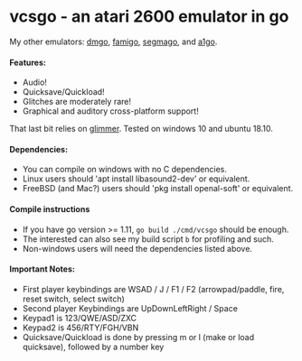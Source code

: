 # vcsgo - an atari 2600 emulator in go

My other emulators:
[dmgo](https://github.com/theinternetftw/dmgo),
[famigo](https://github.com/theinternetftw/famigo),
[segmago](https://github.com/theinternetftw/segmago), and
[a1go](https://github.com/theinternetftw/a1go).

#### Features:
 * Audio!
 * Quicksave/Quickload!
 * Glitches are moderately rare!
 * Graphical and auditory cross-platform support!

That last bit relies on [glimmer](https://github.com/theinternetftw/glimmer). Tested on windows 10 and ubuntu 18.10.

#### Dependencies:

 * You can compile on windows with no C dependencies.
 * Linux users should 'apt install libasound2-dev' or equivalent.
 * FreeBSD (and Mac?) users should 'pkg install openal-soft' or equivalent.

#### Compile instructions

 * If you have go version >= 1.11, `go build ./cmd/vcsgo` should be enough.
 * The interested can also see my build script `b` for profiling and such.
 * Non-windows users will need the dependencies listed above.

#### Important Notes:

 * First player keybindings are WSAD / J / F1 / F2 (arrowpad/paddle, fire, reset switch, select switch)
 * Second player Keybindings are UpDownLeftRight / Space
 * Keypad1 is 123/QWE/ASD/ZXC
 * Keypad2 is 456/RTY/FGH/VBN
 * Quicksave/Quickload is done by pressing m or l (make or load quicksave), followed by a number key
